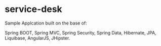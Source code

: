 # service-desk

Sample Applcation built on the base of:


Spring BOOT, 
Spring MVC, 
Spring Security, 
Spring Data, 
Hibernate, 
JPA, 
Liquibase, 
AngularJS, 
JHipster.
